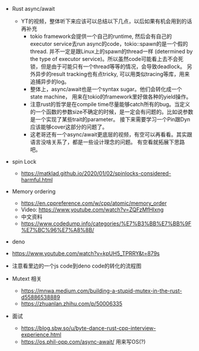 
* Rust async/await
  * YT的视频，整体听下来应该可以总结以下几点，以后如果有机会用到的话再补充
    * tokio framework会提供一个自己的runtime, 然后会有自己的executor service去run async的code，tokio::spawn的是一个假的thread. 并不一定是跟Linux上的spawn的thread一样 (determined by the type of executor service)。所以虽然code可能看上去不会死锁，但是由于可能只有一个thread等等的情况，会导致deadlock。 另外异步的result tracking也有点tricky, 可以用类似tracing等库，用来追捕异步的log。
    * 整体上，async/await也是一个syntax sugar。他们会转化成一个state machine， 用来在tokio的framework里好做各种的yield操作。
    * 注意rust的哲学是在compile time尽量能够catch所有的bug。当定义的一个函数的参数size不确定的时候，是一定会有问题的。比如说参数是一个实现了某些trait的parameter。 接下来需要学习一个Pin跟Dyn 应该能够cover这部分的问题了。
    * 这老哥还有一个async/await更底层的视频，有空可以再看看。其实跟语言没啥关系了，都是一些设计理念的问题。 有空看就拓展下思路吧。
     


* spin Lock
  * https://matklad.github.io/2020/01/02/spinlocks-considered-harmful.html 
* Memory ordering
  * https://en.cppreference.com/w/cpp/atomic/memory_order  
  * Video: https://www.youtube.com/watch?v=ZQFzMfHIxng
  * 中文资料
   * https://www.codedump.info/categories/%E7%B3%BB%E7%BB%9F%E7%BC%96%E7%A8%8B/
* deno
 * https://www.youtube.com/watch?v=kpUH5_TPRRY&t=879s
 * 注意看里边的一个js code到deno code的转化的流程图

* Mutext 相关
  *  https://mnwa.medium.com/building-a-stupid-mutex-in-the-rust-d55886538889
  * https://zhuanlan.zhihu.com/p/50006335

* 面试
  *  https://blog.sbw.so/u/byte-dance-rust-cpp-interview-experience.html
  * https://os.phil-opp.com/async-await/ 用来写OS(?) 
